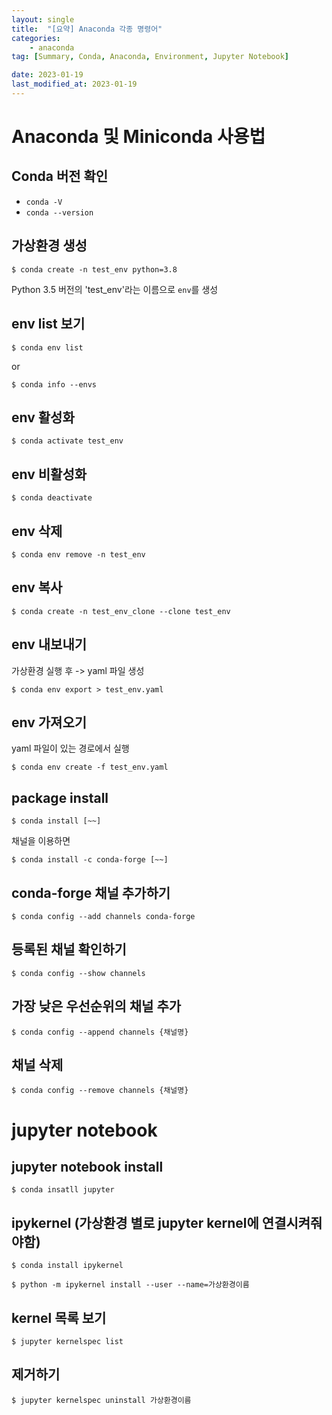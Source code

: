 ```yaml
---
layout: single
title:  "[요약] Anaconda 각종 명령어"
categories:
    - anaconda
tag: [Summary, Conda, Anaconda, Environment, Jupyter Notebook]

date: 2023-01-19
last_modified_at: 2023-01-19
---
```


# Anaconda 및 Miniconda 사용법
## Conda 버전 확인
- `conda -V`
- `conda --version`

## 가상환경 생성
```
$ conda create -n test_env python=3.8
```
Python 3.5 버전의 'test_env'라는 이름으로 `env`를 생성

## env list 보기
```
$ conda env list
```
or
```
$ conda info --envs
```

## env 활성화
```
$ conda activate test_env
```

## env 비활성화
```
$ conda deactivate
```

## env 삭제
```
$ conda env remove -n test_env
```

## env 복사
```
$ conda create -n test_env_clone --clone test_env
```

## env 내보내기
가상환경 실행 후 -> yaml 파일 생성
```
$ conda env export > test_env.yaml
```

## env 가져오기
yaml 파일이 있는 경로에서 실행
```
$ conda env create -f test_env.yaml
```

## package install
```
$ conda install [~~]
```
채널을 이용하면
```
$ conda install -c conda-forge [~~]
```

## conda-forge 채널 추가하기
```
$ conda config --add channels conda-forge
```


## 등록된 채널 확인하기
```
$ conda config --show channels
```

## 가장 낮은 우선순위의 채널 추가
```
$ conda config --append channels {채널명}
```

## 채널 삭제
```
$ conda config --remove channels {채널명}
```

# jupyter notebook
## jupyter notebook install
```
$ conda insatll jupyter
```

## ipykernel (가상환경 별로 jupyter kernel에 연결시켜줘야함)
```
$ conda install ipykernel
```
```
$ python -m ipykernel install --user --name=가상환경이름
```

## kernel 목록 보기
```
$ jupyter kernelspec list
```

## 제거하기
```
$ jupyter kernelspec uninstall 가상환경이름
```
